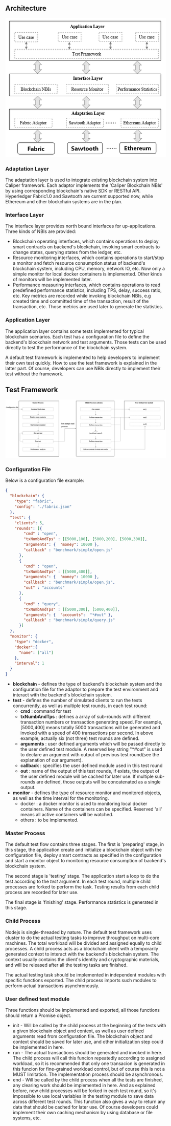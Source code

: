 ## Architecture
![architecture](architecture.png)

### Adaptation Layer

The adaptation layer is used to integrate existing blockchain system into Caliper framework. Each adaptor implements the 'Caliper Blockchain NBIs' by using corresponding blockchain's native SDK or RESTful API. Hyperledger Fabric1.0 and Sawtooth are current supported now, while Ethereum and other blockchain systems are in the plan.     

### Interface Layer

The interface layer provides north bound interfaces for up-applications. Three kinds of NBIs are provided:
* Blockchain operating interfaces, which contains operations to deploy smart contracts on backend's blockchain, invoking smart contracts to change states, querying states from the ledger, etc.
* Resource monitoring interfaces, which contains operations to start/stop a monitor and fetch resource consumption status of backend's blockchain system, including CPU, memory, network IO, etc. Now only a simple monitor for local docker containers is implemented. Other kinds of monitors will be implemented later.
* Performance measuring interfaces, which contains operations to read predefined performance statistics, including TPS, delay, success ratio, etc. Key metrics are recorded while invoking blockchain NBIs, e.g created time and committed time of the transaction, result of the transaction, etc. Those metrics are used later to generate the statistics.
   
### Application Layer

The application layer contains some tests implemented for typical blockchain scenarios. Each test has a configuration file to define the backend's blockchain network and test arguments. Those tests can be used directly to test the performance of the blockchain system.

A default test framework is implemented to help developers to implement their own test quickly. How to use the test framework is explained in the latter part. Of course, developers can use NBIs directly to implement their test without the framework.


## Test Framework


![Test Framework](test-framework.png)

### Configuration File
 
Below is a configuration file example:
```json
{
  "blockchain": {
    "type": "fabric",
    "config": "./fabric.json"
  },
  "test": {
    "clients": 5,
    "rounds": [{
        "cmd" : "open",
        "txNumbAndTps" : [[5000,100], [5000,200], [5000,300]],
        "arguments": {  "money": 10000 },
        "callback" : "benchmark/simple/open.js"
      },
      {
        "cmd" : "open",
        "txNumbAndTps" : [[5000,400]],
        "arguments": {  "money": 10000 },
        "callback" : "benchmark/simple/open.js",
        "out" : "accounts"
      },
      {
        "cmd" : "query",
        "txNumbAndTps" : [[5000,300], [5000,400]],
        "arguments": {  "accounts":  "*#out" },
        "callback" : "benchmark/simple/query.js"
      }]
  },
  "monitor": {
    "type": "docker",
    "docker":{
      "name": ["all"]
    },
    "interval": 1
  }
}
```
* **blockchain** - defines the type of backend's blockchain system and the configuration file for the adaptor to prepare the test environment and interact with the backend's blockchain system.
* **test** - defines the number of simulated clients to run the tests concurrently, as well as multiple test rounds, in each test round:
  * **cmd** : command for test
  * **txNumbAndTps** : defines a array of sub-rounds with different transaction numbers or transaction generating speed. For example, [5000,400] means totally 5000 transactions will be generated and invoked with a speed of 400 transactions per second. In above example, actually six (not three) test rounds are defined.
  * **arguments** : user defined arguments which will be passed directly to the user defined test module. A reserved key string "*#out" is used to declare an argument with output of previous test round(see the explanation of *out* argument).
  * **callback** : specifies the user defined module used in this test round
  * **out** : name of the output of this test rounds, if exists, the output of the user defined module will be cached for later use. If multiple sub-rounds are defined, those outputs will be concatenated as a single output.   
* **monitor** - defines the type of resource monitor and monitored objects, as well as the time interval for the monitoring.
  * docker : a docker monitor is used to monitoring local docker containers. Name of the containers can be specified. Reserved 'all' means all active containers will be watched.  
  * others : to be implemented.
### Master Process

The default test flow contains three stages. The first is 'preparing' stage, in this stage, the application create and initialize a blockchain object with the configuration file, deploy smart contracts as specified in the configuration and start a monitor object to monitoring resource consumption of backend's blockchain system.

The second stage is 'testing' stage. The application start a loop to do the test according to the *test* argument. In each test round, multiple child processes are forked to perform the task. Testing results from each child process are recorded for later use.
    
The final stage is 'finishing' stage. Performance statistics is generated in this stage.

### Child Process

Nodejs is single-threaded by nature. The default test framework uses cluster to do the actual testing tasks to improve throughput on multi-core machines. The total workload will be divided and assigned equally to child processes. A child process acts as a blockchain client with a temporarily generated context to interact with the backend's blockchain system. The context usually contains the client's identity and cryptographic materials, and will be released after all the testing tasks are finished.
  
The actual testing task should be implemented in independent modules with specific functions exported. The child process imports such modules to perform actual transactions asynchronously.
 
### User defined test module

Three functions should be implemented and exported, all those functions should return a Promise object.

* init - Will be called by the child process at the beginning of the tests with a given blockchain object and context, as well as user defined arguments read from configuration file. The blockchain object and context should be saved for later use, and other initialization step could be implemented in here.
* run -  The actual transactions should be generated and invoked in here. The child process will call this funcion repeatedly according to assigned workload, so it is recommended that only one transacion is generated in this funcion for fine-grained workload control, but of course this is not a MUST limitation. The implementation process should be asynchronous.
* end - Will be called  by the child process when all the tests are finished, any clearing work should be implemented in here. And as explained before, new child processes will be forked in each test round, so it's impossible to use local variables in the testing module to save data across different test rounds. This function also gives a way to return any data that should be cached for later use. Of course developers could implement their own caching mechanism by using database or file systems, etc.    


